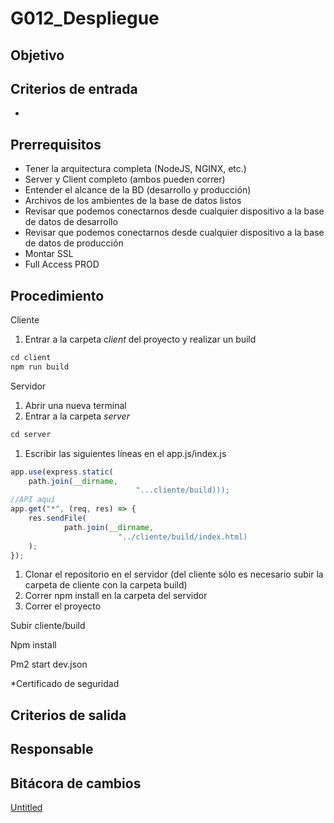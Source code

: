 # G012_Despliegue

## Objetivo

## **Criterios de entrada**

- 

## Prerrequisitos

- Tener la arquitectura completa (NodeJS, NGINX, etc.)
- Server y Client completo (ambos pueden correr)
- Entender el alcance de la BD (desarrollo y producción)
- Archivos de los ambientes de la base de datos listos
- Revisar que podemos conectarnos desde cualquier dispositivo a la base de datos de desarrollo
- Revisar que podemos conectarnos desde cualquier dispositivo a la base de datos de producción
- Montar SSL
- Full Access PROD

## **Procedimiento**

Cliente

1. Entrar a la carpeta c*lient* del proyecto y realizar un build

```cpp
cd client
npm run build
```

Servidor

1. Abrir una nueva terminal
2. Entrar a la carpeta *server*

```cpp
cd server
```

1. Escribir las siguientes líneas en el app.js/index.js

```jsx
app.use(express.static(
	path.join(__dirname,
							"...cliente/build)));
//API aquí
app.get("*", (req, res) => {
	res.sendFile(
			path.join(__dirname,
						"../cliente/build/index.html)
	);
});
```

1. Clonar el repositorio en el servidor (del cliente sólo es necesario subir la carpeta de cliente con la carpeta build)
2. Correr npm install en la carpeta del servidor
3. Correr el proyecto

Subir cliente/build 

Npm install

Pm2 start dev.json

*Certificado de seguridad

## **Criterios de salida**

## **Responsable**

## Bitácora de cambios

[Untitled](G012_Despliegue%207f51737490994ee497f705cf87ef3718/Untitled%20Database%207a08c922b5ec48a896a756f5ba08d542.csv)